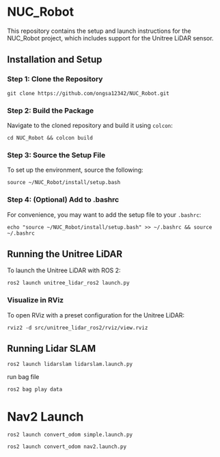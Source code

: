 
# NUC_Robot

This repository contains the setup and launch instructions for the NUC_Robot project, which includes support for the Unitree LiDAR sensor.

## Installation and Setup

### Step 1: Clone the Repository
```
git clone https://github.com/ongsa12342/NUC_Robot.git
```

### Step 2: Build the Package
Navigate to the cloned repository and build it using `colcon`:
```
cd NUC_Robot && colcon build
```

### Step 3: Source the Setup File
To set up the environment, source the following:
```
source ~/NUC_Robot/install/setup.bash
```

### Step 4: (Optional) Add to .bashrc
For convenience, you may want to add the setup file to your `.bashrc`:
```
echo "source ~/NUC_Robot/install/setup.bash" >> ~/.bashrc && source ~/.bashrc
```

## Running the Unitree LiDAR
To launch the Unitree LiDAR with ROS 2:
```
ros2 launch unitree_lidar_ros2 launch.py
```

### Visualize in RViz
To open RViz with a preset configuration for the Unitree LiDAR:
```
rviz2 -d src/unitree_lidar_ros2/rviz/view.rviz
```

## Running Lidar SLAM
```
ros2 launch lidarslam lidarslam.launch.py
```
run bag file
```
ros2 bag play data
```



# Nav2 Launch 
```
ros2 launch convert_odom simple.launch.py 

ros2 launch convert_odom nav2.launch.py 
```
